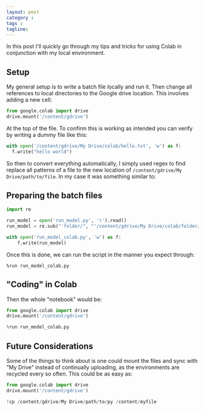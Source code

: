 ```yaml
---
layout: post
category : 
tags : 
tagline: 
---
```


In this post I'll quickly go through my tips and tricks for using Colab in conjunction with my local environment. 


## Setup

My general setup is to write a batch file locally and run it. Then change all references to local directories to the Google drive location. This involves adding a new cell:

```py
from google.colab import drive
drive.mount('/content/gdrive')
```

At the top of the file. To confirm this is working as intended you can verify by writing a dummy file like this:

```py
with open('/content/gdrive/My Drive/colab/hello.txt', 'w') as f:
  f.write("hello world")
```

So then to convert everything automatically, I simply used regex to find replace all patterns of a file to the new location of `/content/gdrive/My Drive/path/to/file`. In my case it was something similar to:

## Preparing the batch files

```py
import re

run_model = open('run_model.py', 'r').read()
run_model = re.sub("'folder/", "'/content/gdrive/My Drive/colab/folder/", run_model)

with open('run_model_colab.py', 'w') as f:
    f.write(run_model)
```

Once this is done, we can run the script in the manner you expect through:

```
%run run_model_colab.py
```

## "Coding" in Colab

Then the whole "notebook" would be:

```py
from google.colab import drive
drive.mount('/content/gdrive')

%run run_model_colab.py
```

## Future Considerations

Some of the things to think about is one could mount the files and sync with "My Drive" instead of continually uploading, as the environments are recycled every so often. This could be as easy as:

```py
from google.colab import drive
drive.mount('/content/gdrive')

!cp /content/gdrive/My Drive/path/to/py /content/myfile
```

